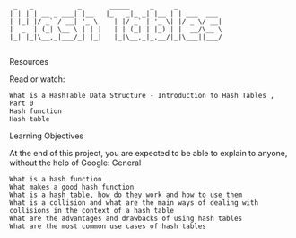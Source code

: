 ```
 _   _           _       _____     _     _           
| | | | __ _ ___| |__   |_   _|_ _| |__ | | ___  ___ 
| |_| |/ _` / __| '_ \    | |/ _` | '_ \| |/ _ \/ __|
|  _  | (_| \__ \ | | |   | | (_| | |_) | |  __/\__ \
|_| |_|\__,_|___/_| |_|   |_|\__,_|_.__/|_|\___||___/
                                                     
```
Resources

Read or watch:

    What is a HashTable Data Structure - Introduction to Hash Tables , Part 0
    Hash function
    Hash table

Learning Objectives

At the end of this project, you are expected to be able to explain to anyone, without the help of Google:
General

    What is a hash function
    What makes a good hash function
    What is a hash table, how do they work and how to use them
    What is a collision and what are the main ways of dealing with collisions in the context of a hash table
    What are the advantages and drawbacks of using hash tables
    What are the most common use cases of hash tables

